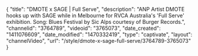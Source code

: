 {
    "title": "DMOTE x SAGE | Full Serve",
    "description": "ANP Artist DMOTE hooks up with SAGE while in Melbourne for RVCA Australia's 'Full Serve' exhibition. Song: Blues Festival by Sic Alps courtesy of Burger Records.",
    "channelid": "3764789",
    "videoid": "3765073",
    "date_created": "1411076609",
    "date_modified": "1470332419",
    "type": "captivate",
    "layout": "channelVideo",
    "url": "\/style\/dmote-x-sage-full-serve\/3764789-3765073"
}